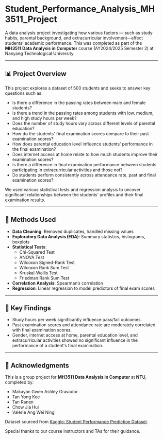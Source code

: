 # Student_Performance_Analysis_MH3511_Project

A data analysis project investigating how various factors — such as study habits, parental background, and extracurricular involvement—affect students’ academic performance. This was completed as part of the **MH3511 Data Analysis in Computer** course (AY2024/2025 Semester 2) at Nanyang Technological University.

---

## 📊 Project Overview

This project explores a dataset of 500 students and seeks to answer key questions such as:

- Is there a difference in the passing rates between male and female students?
- Is there a trend in the passing rates among students with low, medium, and high study hours per week?
- Does the number of study hours vary across different levels of parental education?
- How do the students' final examination scores compare to their past examination scores?
- How does parental education level influence students’ performance in the final examination?
- Does internet access at home relate to how much students improve their examination scores?
- Is there a difference in final examination performance between students participating in extracurricular activities and those not?
- Do students perform consistently across attendance rate, past and final examination scores?

We used various statistical tests and regression analysis to uncover significant relationships between the students' profiles and their final examination results.

---

## 🧮 Methods Used

- **Data Cleaning**: Removed duplicates, handled missing values
- **Exploratory Data Analysis (EDA)**: Summary statistics, histograms, boxplots
- **Statistical Tests**:
  - Chi-Squared Test
  - ANOVA Test
  - Wilcoxon Signed-Rank Test
  - Wilcoxon Rank Sum Test
  - Kruskal-Wallis Test
  - Friedman Rank Sum Test
- **Correlation Analysis**: Spearman’s correlation
- **Regression**: Linear regression to model predictors of final exam scores

---

## 📌 Key Findings

- Study hours per week significantly influence pass/fail outcomes.
- Past examination scores and attendance rate are moderately correlated with final examination scores.
- Gender, internet access at home, parental education level, and extracurricular activities showed no significant influence in the performance of a student's final examination.

---

## 💬 Acknowledgments

This is a group project for **MH3511 Data Analysis in Computer** at **NTU**, completed by:

- Makayan Gwen Ashley Gravador  
- Tan Yong Kee  
- Tan Ranen  
- Chow Jia Hui  
- Valerie Ang Wei Ning

Dataset sourced from [Kaggle: Student Performance Prediction Dataset](https://www.kaggle.com/datasets/amrmaree/student-performance-prediction).

Special thanks to our course instructors and TAs for their guidance.
